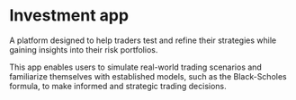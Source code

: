 # Investment app
A platform designed to help traders test and refine their strategies while gaining insights into their risk portfolios. 

This app enables users to simulate real-world trading scenarios and familiarize themselves with established models, such as the Black-Scholes formula, to make informed and strategic trading decisions.